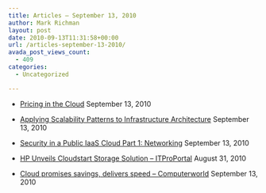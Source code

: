 ```yaml
---
title: Articles – September 13, 2010
author: Mark Richman
layout: post
date: 2010-09-13T11:31:58+00:00
url: /articles-september-13-2010/
avada_post_views_count:
  - 409
categories:
  - Uncategorized

---
```

  * [Pricing in the Cloud][1]
September 13, 2010 

  * [Applying Scalability Patterns to Infrastructure Architecture][2]
September 13, 2010 

  * [Security in a Public IaaS Cloud Part 1: Networking][3]
September 13, 2010 

  * [HP Unveils Cloudstart Storage Solution &#8211; ITProPortal][4]
August 31, 2010 

  * [Cloud promises savings, delivers speed &#8211; Computerworld][5]
September 13, 2010 </ul>

 [1]: http://somic.org/2010/09/13/pricing-in-the-cloud/
 [2]: http://devcentral.f5.com/weblogs/macvittie/archive/2010/09/13/applying-scalability-patterns-to-infrastructure-architecture.aspx
 [3]: http://www.cloudsigma.com/en/blog/2010/09/13/10-security-in-a-public-iaas-cloud-networking
 [4]: http://news.google.com/news/url?sa=t&fd=R&usg=AFQjCNElGNSwkSqJq7PkBDNATyAumpHBbw&url=http://www.itproportal.com/network/news/article/2010/8/31/hp-unveils-cloudstart-storage-solution/
 [5]: http://news.google.com/news/url?sa=t&fd=R&usg=AFQjCNG1WAs4egf4Q3poyQXjqUdlRuHtZg&url=http://www.computerworld.com/s/article/351200/High_Pressure_Clouds?taxonomyId%3D154